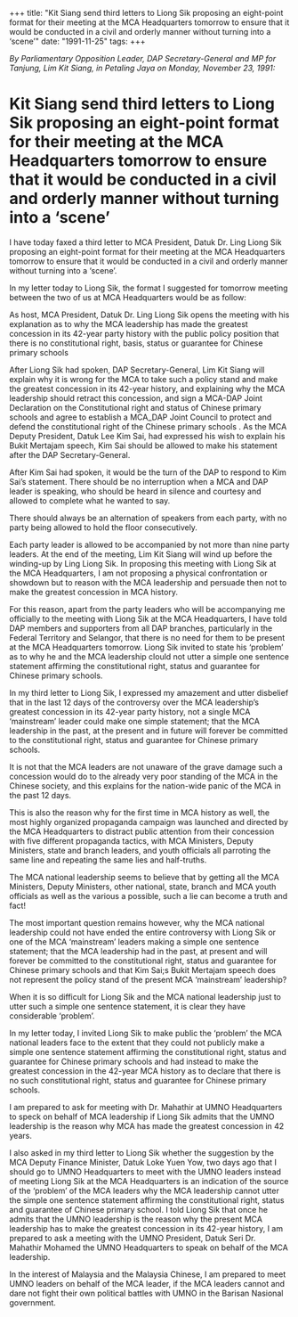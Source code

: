 +++ 
title: "Kit Siang send third letters to Liong Sik proposing an eight-point format for their meeting at the MCA Headquarters tomorrow to ensure that it would be conducted in a civil and orderly manner without turning into a ‘scene’"
date: "1991-11-25"
tags:
+++

_By Parliamentary Opposition Leader, DAP Secretary-General and MP for Tanjung, Lim Kit Siang, in Petaling Jaya on Monday, November 23, 1991:_

# Kit Siang send third letters to Liong Sik proposing an eight-point format for their meeting at the MCA Headquarters tomorrow to ensure that it would be conducted in a civil and orderly manner without turning into a ‘scene’

I have today faxed a third letter to MCA President, Datuk Dr. Ling Liong Sik proposing an eight-point format for their meeting at the MCA Headquarters tomorrow to ensure that it would be conducted in a civil and orderly manner without turning into a ‘scene’.</u>

In my letter today to Liong Sik, the format I suggested for tomorrow meeting between the two of us at MCA Headquarters would be as follow:

As host, MCA President, Datuk Dr. Ling Liong Sik opens the meeting with his explanation as to why the MCA leadership has made the greatest concession in its 42-year party history with the public policy position that there is no constitutional right, basis, status or guarantee for Chinese primary schools

After Liong Sik had spoken, DAP Secretary-General, Lim Kit Siang will explain why it is wrong for the MCA to take such a policy stand and make the greatest concession in its 42-year history, and explaining why the MCA leadership should retract this concession, and sign a MCA-DAP Joint Declaration on the Constitutional right and status of Chinese primary schools and agree to establish a MCA_DAP Joint Council to protect and defend the constitutional right of the Chinese primary schools
.
As the MCA Deputy President, Datuk Lee Kim Sai, had expressed his wish to explain his Bukit Mertajam speech, Kim Sai should be allowed to make his statement after the DAP Secretary-General.

After Kim Sai had spoken, it would be the turn of the DAP to respond to Kim Sai’s statement.
There should be no interruption when a MCA and DAP leader is speaking, who should be heard in silence and courtesy and allowed to complete what he wanted to say.

There should always be an alternation of speakers from each party, with no party being allowed to hold the floor consecutively.

Each party leader is allowed to be accompanied by not more than nine party leaders.
At the end of the meeting, Lim Kit Siang will wind up before the winding-up by Ling Liong Sik.
In proposing this meeting with Liong Sik at the MCA Headquarters, I am not proposing a physical confrontation or showdown but to reason with the MCA leadership and persuade then not to make the greatest concession in MCA history.

For this reason, apart from the party leaders who will be accompanying me officially to the meeting with Liong Sik at the MCA Headquarters, I have told DAP members and supporters from all DAP branches, particularly in the Federal Territory and Selangor, that there is no need for them to be present at the MCA Headquarters tomorrow.
Liong Sik invited to state his ‘problem’ as to why he and the MCA leadership clould not utter a simple one sentence statement affirming the constitutional right, status and guarantee for Chinese primary schools.

In my third letter to Liong Sik, I expressed my amazement and utter disbelief that in the last 12 days of the controversy over the MCA leadership’s greatest concession in its 42-year party history, not a single MCA ‘mainstream’ leader could make one simple statement; that the MCA leadership in the past, at the present and in future will forever be committed to the constitutional right, status and guarantee for Chinese primary schools.

It is not that the MCA leaders are not unaware of the grave damage such a concession would do to the already very poor standing of the MCA in the Chinese society, and this explains for the nation-wide panic of the MCA in the past 12 days.

This is also the reason why for the first time in MCA history as well, the most highly organized propaganda campaign was launched and directed by the MCA Headquarters to distract public attention from their concession with five different propaganda tactics, with MCA Ministers, Deputy Ministers, state and branch leaders, and youth officials all parroting the same line and repeating the same lies and half-truths.

The MCA national leadership seems to believe that by getting all the MCA Ministers, Deputy Ministers, other national, state, branch and MCA youth officials as well as the various a possible, such a lie can become a truth and fact!

The most important question remains however, why the MCA national leadership could not have ended the entire controversy with Liong Sik or one of the MCA ‘mainstream’ leaders making a simple one sentence statement; that the MCA leadership had in the past, at present and will forever be committed to the constitutional right, status and guarantee for Chinese primary schools and that Kim Sai;s Bukit Mertajam speech does not represent the policy stand of the present MCA ‘mainstream’ leadership?

When it is so difficult for Liong Sik and the MCA national leadership just to utter such a simple one sentence statement, it is clear they have considerable ‘problem’.

In my letter today, I invited Liong Sik to make public the ‘problem’ the MCA national leaders face to the extent that they could not publicly make a simple one sentence statement affirming the constitutional right, status and guarantee for Chinese primary schools and had instead to make the greatest concession in the 42-year MCA history as to declare that there is no such constitutional right, status and guarantee for Chinese primary schools.

I am prepared to ask for meeting with Dr. Mahathir at UMNO Headquarters to speck on behalf of MCA leadership if Liong Sik admits that the UMNO leadership is the reason why MCA has made the greatest concession in 42 years.

I also asked in my third letter to Liong Sik whether the suggestion by the MCA Deputy Finance Minister, Datuk Loke Yuen Yow, two days ago that I should go to UMNO Headquarters to meet with the UMNO leaders instead of meeting Liong Sik at the MCA Headquarters is an indication of the source of the ‘problem’ of the MCA leaders why the MCA leadership cannot utter the simple one sentence statement affirming the constitutional right, status and guarantee of Chinese primary school.
I told Liong Sik that once he admits that the UMNO leadership is the reason why the present MCA leadership has to make the greatest concession in its 42-year history, I am prepared to ask a meeting with the UMNO President, Datuk Seri Dr. Mahathir Mohamed the UMNO Headquarters to speak on behalf of the MCA leadership.

In the interest of Malaysia and the Malaysia Chinese, I am prepared to meet UMNO leaders on behalf of the MCA leader, if the MCA leaders cannot and dare not fight their own political battles with UMNO in the Barisan Nasional government.
 
